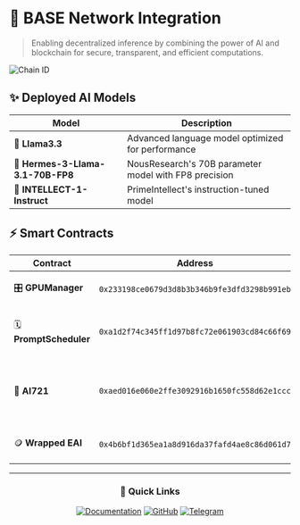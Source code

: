 # 🚀 BASE Network Integration

> Enabling decentralized inference by combining the power of AI and blockchain for secure, transparent, and efficient computations.

![Chain ID](https://img.shields.io/badge/Chain%20ID-8453-blue)

## ✨ Deployed AI Models

| Model | Description |
|-------|-------------|
| 🦙 **Llama3.3** | Advanced language model optimized for performance |
| 🔮 **Hermes-3-Llama-3.1-70B-FP8** | NousResearch's 70B parameter model with FP8 precision |
| 🧠 **INTELLECT-1-Instruct** | PrimeIntellect's instruction-tuned model |

## ⚡ Smart Contracts

| Contract | Address | Purpose |
|----------|---------|---------|
| 🎛️ **GPUManager** | `0x233198ce0679d3d8b3b346b9fe3dfd3298b991eb` | Manages GPU resources |
| 🗓️ **PromptScheduler** | `0xa1d2f74c345ff1d97b8fc72e061903cd84c66f69` | Handles prompt queue and execution |
| 🤖 **AI721** | `0xaed016e060e2ffe3092916b1650fc558d62e1ccc` | NFT standard for AI agents' inference and management |
| 🪙 **Wrapped EAI** | `0x4b6bf1d365ea1a8d916da37fafd4ae8c86d061d7` | Wrapped token for EAI protocol |

---

<div align="center">

### 🔗 Quick Links

[![Documentation](https://img.shields.io/badge/Documentation-Read%20More-green)](https://docs.eternalai.org/eternal-ai)
[![GitHub](https://img.shields.io/badge/GitHub-Contribute-black)](https://github.com/eternalai-org/truly-open-ai/)
[![Telegram](https://img.shields.io/badge/Telegram-Join%20Chat-blue)](https://t.me/EternalAIDevs/)


</div>

